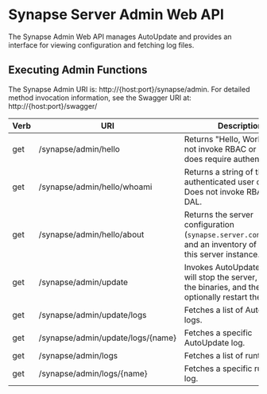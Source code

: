 # Synapse Server Admin Web API

The Synapse Admin Web API manages AutoUpdate and provides an interface for viewing configuration and fetching log files.

## Executing Admin Functions

The Synapse Admin URI is: http://{host:port}/synapse/admin.  For detailed method invocation information, see the Swagger URI at: http://{host:port}/swagger/

|Verb|URI|Description
|-|-|-
|get|/synapse/admin/hello|Returns "Hello, World!"  Does not invoke RBAC or DAL, but does require authentication.
|get|/synapse/admin/hello/whoami|Returns a string of the authenticated user context.  Does not invoke RBAC or DAL.
|get|/synapse/admin/hello/about|Returns the server configuration (`synapse.server.config.yaml`) and an inventory of files for this server instance.
|get|/synapse/admin/update|Invokes AutoUpdate, which will stop the server, refresh the binaries, and then optionally restart the server.
|get|/synapse/admin/update/logs|Fetches a list of AutoUpdate logs.
|get|/synapse/admin/update/logs/{name}|Fetches a specific AutoUpdate log.
|get|/synapse/admin/logs|Fetches a list of runtime logs.
|get|/synapse/admin/logs/{name}|Fetches a specific runtime log.


